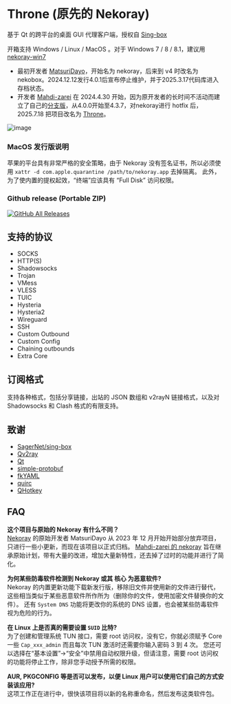 # Throne (原先的 Nekoray)

基于 Qt 的跨平台的桌面 GUI 代理客户端，授权自 [Sing-box](https://github.com/SagerNet/sing-box)

开箱支持 Windows / Linux / MacOS 。对于 Windows 7 / 8 / 8.1，建议用 [nekoray-win7](https://github.com/parhelia512/nekoray-win7)

* 最初开发者 [MatsuriDayo](https://github.com/MaatsuriDayo)，开始名为 nekoray，后来到 v4 时改名为 nekobox。2024.12.12发行4.0.1后宣布停止维护，并于2025.3.17代码库进入存档状态。
* 开发者 [Mahdi-zarei](https://github.com/Mahdi-zarei/) 在 2024.4.30 开始，因为原开发者的长时间不活动而建立了自己的[分支版](https://github.com/Mahdi-zarei/nekoray/)，从4.0.0开始至4.3.7，对nekoray进行 hotfix 后，2025.7.18 把项目改名为 [Throne](https://github.com/throneproj/throne/)。

![image](https://github.com/user-attachments/assets/ebba3f17-01e6-4066-8eaa-b9a35dd35b08)

### MacOS 发行版说明
苹果的平台具有非常严格的安全策略，由于 Nekoray 没有签名证书，所以必须使用 `xattr -d com.apple.quarantine /path/to/nekoray.app` 去掉隔离。 此外，为了使内置的提权起效，“终端”应该具有 “Full Disk” 访问权限。 

### Github release  (Portable ZIP)
[![GitHub All Releases](https://img.shields.io/github/downloads/throneproj/Throne/total?label=downloads-total&logo=github&style=flat-square)](https://github.com/throneproj/Throne/releases)


## 支持的协议

- SOCKS
- HTTP(S)
- Shadowsocks
- Trojan
- VMess
- VLESS
- TUIC
- Hysteria
- Hysteria2
- Wireguard
- SSH
- Custom Outbound
- Custom Config
- Chaining outbounds
- Extra Core

## 订阅格式

支持各种格式，包括分享链接，出站的 JSON 数组和 v2rayN 链接格式，以及对 Shadowsocks 和 Clash 格式的有限支持。

## 致谢

- [SagerNet/sing-box](https://github.com/SagerNet/sing-box)
- [Qv2ray](https://github.com/Qv2ray/Qv2ray)
- [Qt](https://www.qt.io/)
- [simple-protobuf](https://github.com/tonda-kriz/simple-protobuf)
- [fkYAML](https://github.com/fktn-k/fkYAML)
- [quirc](https://github.com/dlbeer/quirc)
- [QHotkey](https://github.com/Skycoder42/QHotkey)

## FAQ
**这个项目与原始的 Nekoray 有什么不同？** <br/>
[Nekoray](https://github.com/MatsuriDayo/nekoray/releases) 的原始开发者 MatsuriDayo 从 2023 年 12 月开始开始部分放弃项目，只进行一些小更新，而现在该项目以正式归档。
[Mahdi-zarei 的 nekoray](https://github.com/Mahdi-zarei/nekoray) 旨在继承原始计划，带有大量的改进，增加大量新特性，还去掉了过时的功能并进行了简化。

**为何某些防毒软件检测到 Nekoray 或其 核心 为恶意软件?** <br/>
Nekoray 的内置更新功能下载新发行版，移除旧文件并使用新的文件进行替代，这些相当类似于某些恶意软件所作所为（删除你的文件，使用加密文件替换你的文件）。
还有 `System DNS` 功能将更改你的系统的 DNS 设置，也会被某些防毒软件视为危险的行为。

**在 Linux 上是否真的需要设置 `SUID` 比特?** <br/>
为了创建和管理系统 TUN 接口，需要 root 访问权，没有它，你就必须赋予 Core 一些 `Cap_xxx_admin` 而且每次 TUN 激活时还需要你输入密码 3 到 4 次。
您还可以选择在“基本设置”->“安全”中禁用自动权限升级，但请注意，需要 root 访问权的功能将停止工作，除非您手动授予所需的权限。

**AUR, PKGCONFIG 等是否可以发布，以便 Linux 用户可以使用它们自己的方式安装该应用?** <br/>
这项工作正在进行中，很快该项目将以新的名称重命名，然后发布这类软件包。
